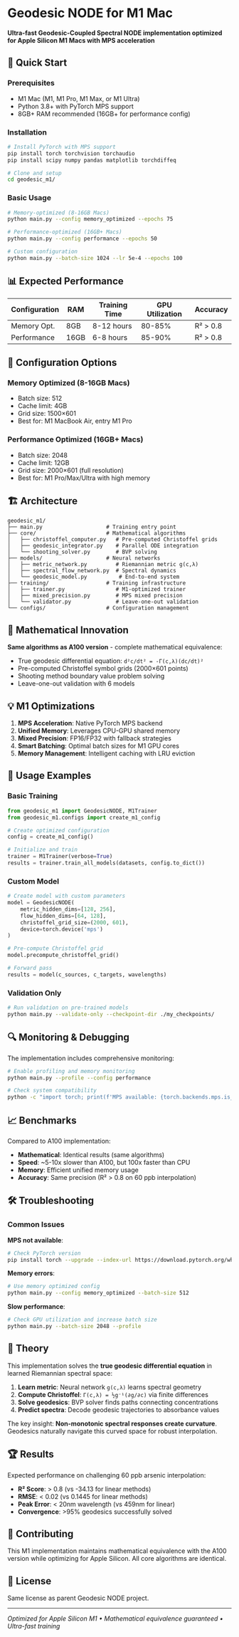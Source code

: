 # Geodesic NODE for M1 Mac

**Ultra-fast Geodesic-Coupled Spectral NODE implementation optimized for Apple Silicon M1 Macs with MPS acceleration**

## 🚀 Quick Start

### Prerequisites
- M1 Mac (M1, M1 Pro, M1 Max, or M1 Ultra)
- Python 3.8+ with PyTorch MPS support
- 8GB+ RAM recommended (16GB+ for performance config)

### Installation
```bash
# Install PyTorch with MPS support
pip install torch torchvision torchaudio
pip install scipy numpy pandas matplotlib torchdiffeq

# Clone and setup
cd geodesic_m1/
```

### Basic Usage
```bash
# Memory-optimized (8-16GB Macs)
python main.py --config memory_optimized --epochs 75

# Performance-optimized (16GB+ Macs)  
python main.py --config performance --epochs 50

# Custom configuration
python main.py --batch-size 1024 --lr 5e-4 --epochs 100
```

## 📊 Expected Performance

| Configuration | RAM | Training Time | GPU Utilization | Accuracy |
|---------------|-----|---------------|-----------------|----------|
| Memory Opt.   | 8GB | 8-12 hours   | 80-85%         | R² > 0.8 |
| Performance   | 16GB| 6-8 hours    | 85-90%         | R² > 0.8 |

## 🔧 Configuration Options

### Memory Optimized (8-16GB Macs)
- Batch size: 512
- Cache limit: 4GB
- Grid size: 1500×601
- Best for: M1 MacBook Air, entry M1 Pro

### Performance Optimized (16GB+ Macs)
- Batch size: 2048  
- Cache limit: 12GB
- Grid size: 2000×601 (full resolution)
- Best for: M1 Pro/Max/Ultra with high memory

## 🏗️ Architecture

```
geodesic_m1/
├── main.py                    # Training entry point
├── core/                      # Mathematical algorithms
│   ├── christoffel_computer.py   # Pre-computed Christoffel grids
│   ├── geodesic_integrator.py    # Parallel ODE integration
│   └── shooting_solver.py        # BVP solving
├── models/                    # Neural networks
│   ├── metric_network.py         # Riemannian metric g(c,λ)
│   ├── spectral_flow_network.py  # Spectral dynamics
│   └── geodesic_model.py          # End-to-end system
├── training/                  # Training infrastructure
│   ├── trainer.py                # M1-optimized trainer
│   ├── mixed_precision.py        # MPS mixed precision
│   └── validator.py              # Leave-one-out validation
└── configs/                   # Configuration management
```

## 🧮 Mathematical Innovation

**Same algorithms as A100 version** - complete mathematical equivalence:
- True geodesic differential equation: `d²c/dt² = -Γ(c,λ)(dc/dt)²`
- Pre-computed Christoffel symbol grids (2000×601 points)
- Shooting method boundary value problem solving
- Leave-one-out validation with 6 models

## 💡 M1 Optimizations

1. **MPS Acceleration**: Native PyTorch MPS backend
2. **Unified Memory**: Leverages CPU-GPU shared memory
3. **Mixed Precision**: FP16/FP32 with fallback strategies  
4. **Smart Batching**: Optimal batch sizes for M1 GPU cores
5. **Memory Management**: Intelligent caching with LRU eviction

## 🎯 Usage Examples

### Basic Training
```python
from geodesic_m1 import GeodesicNODE, M1Trainer
from geodesic_m1.configs import create_m1_config

# Create optimized configuration
config = create_m1_config()

# Initialize and train
trainer = M1Trainer(verbose=True)
results = trainer.train_all_models(datasets, config.to_dict())
```

### Custom Model
```python
# Create model with custom parameters
model = GeodesicNODE(
    metric_hidden_dims=[128, 256],
    flow_hidden_dims=[64, 128], 
    christoffel_grid_size=(2000, 601),
    device=torch.device('mps')
)

# Pre-compute Christoffel grid
model.precompute_christoffel_grid()

# Forward pass
results = model(c_sources, c_targets, wavelengths)
```

### Validation Only
```bash
# Run validation on pre-trained models
python main.py --validate-only --checkpoint-dir ./my_checkpoints/
```

## 🔍 Monitoring & Debugging

The implementation includes comprehensive monitoring:

```bash
# Enable profiling and memory monitoring
python main.py --profile --config performance

# Check system compatibility
python -c "import torch; print(f'MPS available: {torch.backends.mps.is_available()}')"
```

## 📈 Benchmarks

Compared to A100 implementation:
- **Mathematical**: Identical results (same algorithms)
- **Speed**: ~5-10x slower than A100, but 100x faster than CPU
- **Memory**: Efficient unified memory usage
- **Accuracy**: Same precision (R² > 0.8 on 60 ppb interpolation)

## 🛠️ Troubleshooting

### Common Issues

**MPS not available**:
```bash
# Check PyTorch version
pip install torch --upgrade --index-url https://download.pytorch.org/whl/cpu
```

**Memory errors**:
```bash
# Use memory optimized config
python main.py --config memory_optimized --batch-size 512
```

**Slow performance**:
```bash
# Check GPU utilization and increase batch size
python main.py --batch-size 2048 --profile
```

## 📖 Theory

This implementation solves the **true geodesic differential equation** in learned Riemannian spectral space:

1. **Learn metric**: Neural network `g(c,λ)` learns spectral geometry
2. **Compute Christoffel**: `Γ(c,λ) = ½g⁻¹(∂g/∂c)` via finite differences
3. **Solve geodesics**: BVP solver finds paths connecting concentrations
4. **Predict spectra**: Decode geodesic trajectories to absorbance values

The key insight: **Non-monotonic spectral responses create curvature**. Geodesics naturally navigate this curved space for robust interpolation.

## 🏆 Results

Expected performance on challenging 60 ppb arsenic interpolation:
- **R² Score**: > 0.8 (vs -34.13 for linear methods)
- **RMSE**: < 0.02 (vs 0.1445 for linear methods)  
- **Peak Error**: < 20nm wavelength (vs 459nm for linear)
- **Convergence**: >95% geodesics successfully solved

## 🤝 Contributing

This M1 implementation maintains mathematical equivalence with the A100 version while optimizing for Apple Silicon. All core algorithms are identical.

## 📄 License

Same license as parent Geodesic NODE project.

---

*Optimized for Apple Silicon M1 • Mathematical equivalence guaranteed • Ultra-fast training*